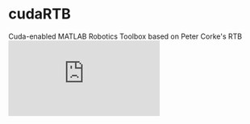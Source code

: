 # cudaRTB
Cuda-enabled MATLAB Robotics Toolbox based on Peter Corke's RTB
![](https://github.com/liaopeiyuan/cudaRTB/blob/master/eul2r.pdf)
